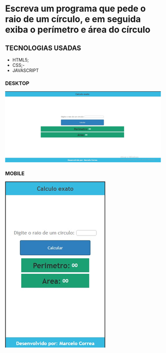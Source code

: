 # Escreva um programa que pede o raio de um círculo, e em seguida exiba o perímetro e área do círculo

## TECNOLOGIAS USADAS
- HTML5;
- CSS;-
- JAVASCRIPT
### DESKTOP
[![desktop](https://github.com/marcelodesouzacorrea/raio_circulo_js/blob/master/RAIO_CIRCULO/img/desktop.jpg "DESKTOP")](https://github.com/marcelodesouzacorrea/raio_circulo_js/blob/master/RAIO_CIRCULO/img/desktop.jpg "DESKTOP")
### MOBILE
[![mobile](https://github.com/marcelodesouzacorrea/raio_circulo_js/blob/master/RAIO_CIRCULO/img/mobile.jpg "mobile")](https://github.com/marcelodesouzacorrea/raio_circulo_js/blob/master/RAIO_CIRCULO/img/mobile.jpg "mobile")
